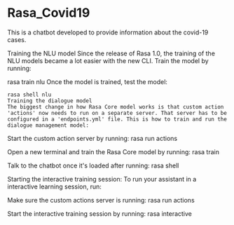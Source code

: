 # Rasa_Covid19

This is a chatbot developed to provide information about the covid-19 cases.

Training the NLU model
Since the release of Rasa 1.0, the training of the NLU models became a lot easier with the new CLI. Train the model by running:

rasa train nlu
	Once the model is trained, test the model:

	rasa shell nlu
	Training the dialogue model
	The biggest change in how Rasa Core model works is that custom action 'actions' now needs to run on a separate server. That server has to be configured in a 'endpoints.yml' file. This is how to train and run the dialogue management model:

Start the custom action server by running:
	rasa run actions

Open a new terminal and train the Rasa Core model by running:
	rasa train

Talk to the chatbot once it's loaded after running:
	rasa shell

Starting the interactive training session:
	To run your assistant in a interactive learning session, run:

Make sure the custom actions server is running:
	rasa run actions

Start the interactive training session by running:
	rasa interactive

